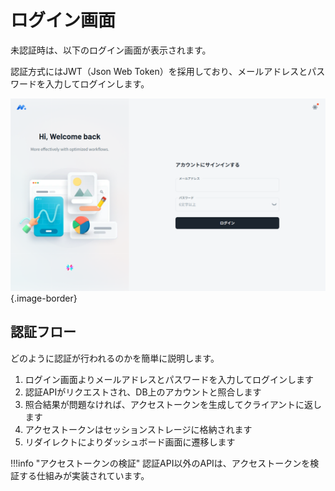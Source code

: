 # ログイン画面

未認証時は、以下のログイン画面が表示されます。

認証方式にはJWT（Json Web Token）を採用しており、メールアドレスとパスワードを入力してログインします。

![](static/img/login/login.png)
{.image-border}

## 認証フロー

どのように認証が行われるのかを簡単に説明します。

1. ログイン画面よりメールアドレスとパスワードを入力してログインします
2. 認証APIがリクエストされ、DB上のアカウントと照合します
3. 照合結果が問題なければ、アクセストークンを生成してクライアントに返します
4. アクセストークンはセッションストレージに格納されます
5. リダイレクトによりダッシュボード画面に遷移します

!!!info "アクセストークンの検証"
    認証API以外のAPIは、アクセストークンを検証する仕組みが実装されています。
